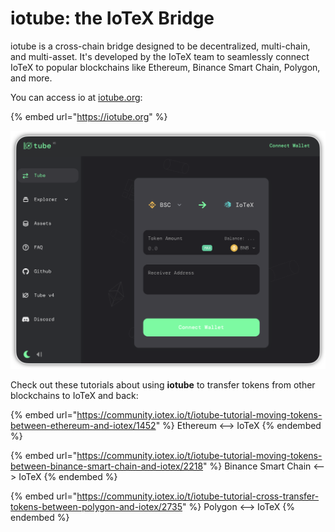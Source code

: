 # iotube: the IoTeX Bridge

iotube is a cross-chain bridge designed to be decentralized, multi-chain, and multi-asset. It's developed by the IoTeX team to seamlessly connect IoTeX to popular blockchains like Ethereum, Binance Smart Chain, Polygon, and more.&#x20;

You can access io at [iotube.org](https://iotube.org):

{% embed url="https://iotube.org" %}

![](<../../.gitbook/assets/image (77).png>)

Check out these tutorials about using **iotube** to transfer tokens from other blockchains to IoTeX and back:

{% embed url="https://community.iotex.io/t/iotube-tutorial-moving-tokens-between-ethereum-and-iotex/1452" %}
Ethereum <--> IoTeX
{% endembed %}

{% embed url="https://community.iotex.io/t/iotube-tutorial-moving-tokens-between-binance-smart-chain-and-iotex/2218" %}
Binance Smart Chain <--> IoTeX
{% endembed %}

{% embed url="https://community.iotex.io/t/iotube-tutorial-cross-transfer-tokens-between-polygon-and-iotex/2735" %}
Polygon <--> IoTeX
{% endembed %}
